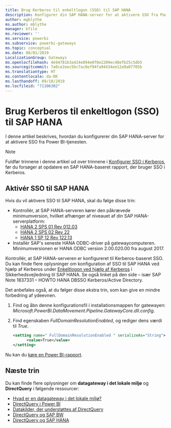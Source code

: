 ```yaml
---
title: Brug Kerberos til enkeltlogon (SSO) til SAP HANA
description: Konfigurer din SAP HANA-server for at aktivere SSO fra Power BI-tjenesten
author: mgblythe
ms.author: mblythe
manager: kfile
ms.reviewer: ''
ms.service: powerbi
ms.subservice: powerbi-gateways
ms.topic: conceptual
ms.date: 08/01/2019
LocalizationGroup: Gateways
ms.openlocfilehash: 4e94781b3a424e894e0f0e2209ec48efb25c5db5
ms.sourcegitcommit: 7a0ce2eec5bc7ac8ef94fa94434ee12a9a07705b
ms.translationtype: HT
ms.contentlocale: da-DK
ms.lasthandoff: 09/18/2019
ms.locfileid: "71106302"
---
```

# <a name="use-kerberos-for-single-sign-on-sso-to-sap-hana"></a>Brug Kerberos til enkeltlogon (SSO) til SAP HANA

I denne artikel beskrives, hvordan du konfigurerer din SAP HANA-server for at aktivere SSO fra Power BI-tjenesten.

> [!NOTE]
> Fuldfør trinnene i denne artikel ud over trinnene i [Konfigurer SSO i Kerberos](service-gateway-sso-kerberos.md), før du forsøger at opdatere en SAP HANA-baseret rapport, der bruger SSO i Kerberos.

## <a name="enable-sso-for-sap-hana"></a>Aktivér SSO til SAP HANA

Hvis du vil aktivere SSO til SAP HANA, skal du følge disse trin:

* Kontrollér, at SAP HANA-serveren kører den påkrævede minimumversion, hvilket afhænger af niveauet af din SAP HANA-serverplatform:
  * [HANA 2 SPS 01 Rev 012.03](https://launchpad.support.sap.com/#/notes/2557386)
  * [HANA 2 SPS 02 Rev 22](https://launchpad.support.sap.com/#/notes/2547324)
  * [HANA 1 SP 12 Rev 122.13](https://launchpad.support.sap.com/#/notes/2528439)
* Installér SAP's seneste HANA ODBC-driver på gatewaycomputeren.  Minimumversionen er HANA ODBC version 2.00.020.00 fra august 2017.

Kontrollér, at SAP HANA-serveren er konfigureret til Kerberos-baseret SSO. Du kan finde flere oplysninger om konfiguration af SSO til SAP HANA ved hjælp af Kerberos under [Enkeltlogon ved hjælp af Kerberos](https://help.sap.com/viewer/b3ee5778bc2e4a089d3299b82ec762a7/2.0.03/1885fad82df943c2a1974f5da0eed66d.html) i Sikkerhedsvejledning til SAP HANA. Se også linket på den side – især SAP Note 1837331 – HOWTO HANA DBSSO Kerberos/Active Directory.

Det anbefales også, at du følger disse ekstra trin, som kan give en mindre forbedring af ydeevnen.

1. Find og åbn denne konfigurationsfil i installationsmappen for gatewayen: *Microsoft.PowerBI.DataMovement.Pipeline.GatewayCore.dll.config*.

2. Find egenskaben *FullDomainResolutionEnabled*, og rediger dens værdi til *True*.

    ```xml
    <setting name=" FullDomainResolutionEnabled " serializeAs="String">
          <value>True</value>
    </setting>
    ```

Nu kan du [køre en Power BI-rapport](service-gateway-sso-kerberos.md#run-a-power-bi-report).

## <a name="next-steps"></a>Næste trin

Du kan finde flere oplysninger om **datagateway i det lokale miljø** og **DirectQuery** i følgende ressourcer:

* [Hvad er en datagateway i det lokale miljø?](/data-integration/gateway/service-gateway-getting-started)
* [DirectQuery i Power BI](desktop-directquery-about.md)
* [Datakilder, der understøttes af DirectQuery](desktop-directquery-data-sources.md)
* [DirectQuery og SAP BW](desktop-directquery-sap-bw.md)
* [DirectQuery og SAP HANA](desktop-directquery-sap-hana.md)
